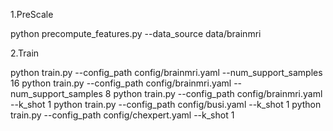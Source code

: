 1.PreScale

python precompute_features.py --data_source data/brainmri

2.Train

python train.py --config_path config/brainmri.yaml --num_support_samples 16
python train.py --config_path config/brainmri.yaml --num_support_samples 8
python train.py --config_path config/brainmri.yaml --k_shot 1
python train.py --config_path config/busi.yaml --k_shot 1
python train.py --config_path config/chexpert.yaml --k_shot 1